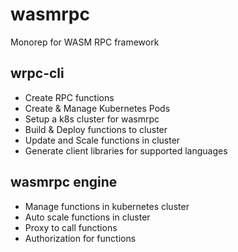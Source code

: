 # wasmrpc
Monorep for WASM RPC framework

## wrpc-cli
- Create RPC functions
- Create & Manage Kubernetes Pods
- Setup a k8s cluster for wasmrpc
- Build & Deploy functions to cluster
- Update and Scale functions in cluster
- Generate client libraries for supported languages


## wasmrpc engine
- Manage functions in kubernetes cluster
- Auto scale functions in cluster
- Proxy to call functions
- Authorization for functions